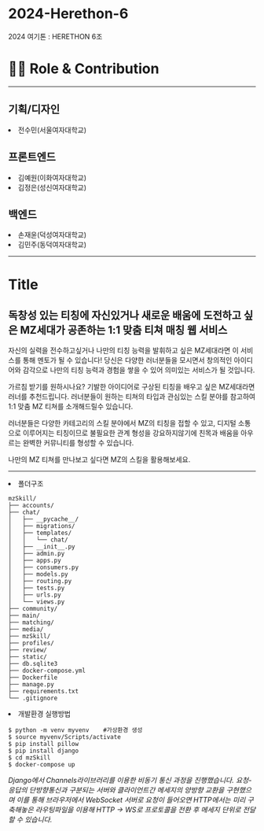 # 2024-Herethon-6
2024 여기톤 : HERETHON 6조


<h1>👨‍💻 Role & Contribution</h1>
<hr>
<h2>기획/디자인</h2>

<li>전수민(서울여자대학교)</li>

<h2>프론트엔드</h2>

<li>김예원(이화여자대학교)</li>
<li>김정은(성신여자대학교)</li>

<h2>백엔드</h2>

<li>손재윤(덕성여자대학교)</li>
<li>김민주(동덕여자대학교)</li>

<hr>
<h1>Title</h1>
<h2>독창성 있는 티칭에 자신있거나 새로운 배움에 도전하고 싶은 MZ세대가 공존하는 1:1 맞춤 티쳐 매칭 웹 서비스</h2>

자신의 실력을 전수하고싶거나 나만의 티칭 능력을 발휘하고 싶은 MZ세대라면 이 서비스를 통해 멘토가 될 수 있습니다!
당신은 다양한 러너분들을 모시면서 창의적인 아이디어와 감각으로 나만의 티칭 능력과 경험을 쌓을 수 있어 의미있는 서비스가 될 것입니다.

가르침 받기를 원하시나요? 기발한 아이디어로 구상된 티칭을 배우고 싶은 MZ세대라면 러너를 추천드립니다. 러너분들이 원하는 티쳐의 타입과 관심있는 스킬 분야를 참고하여 1:1 맞춤 MZ 티쳐를 소개해드릴수 있습니다.

러너분들은 다양한 카테고리의 스킬 분야에서 MZ의 티칭을 접할 수 있고, 
디지털 소통으로 이루어지는 티칭이므로 불필요한 관계 형성을 강요하지않기에 친목과 배움을 아우르는 완벽한 커뮤니티를 형성할 수 있습니다.

나만의 MZ 티쳐를 만나보고 싶다면 MZ의 스킬을 활용해보세요.

<hr>
<li>폴더구조</li>

```
mzSkill/
├── accounts/
├── chat/
│   ├── __pycache__/
│   ├── migrations/
│   ├── templates/
│   │   └── chat/
│   ├── __init__.py
│   ├── admin.py
│   ├── apps.py
│   ├── consumers.py
│   ├── models.py
│   ├── routing.py
│   ├── tests.py
│   ├── urls.py
│   └── views.py
├── community/
├── main/
├── matching/
├── media/
├── mzSkill/
├── profiles/
├── review/
├── static/
├── db.sqlite3
├── docker-compose.yml
├── Dockerfile
├── manage.py
├── requirements.txt
└── .gitignore
```


<li>개발환경 실행방법</li>

```
$ python -m venv myvenv    #가상환경 생성
$ source myvenv/Scripts/activate
$ pip install pillow
$ pip install django
$ cd mzSkill
$ docker-compose up
```
*Django에서 Channels라이브러리를 이용한 비동기 통신 과정을 진행했습니다.
요청-응답의 단방향통신과 구분되는 서버와 클라이언트간 메세지의 양방향 교환을 구현했으며 이를 통해 브라우저에서 WebSocket 서버로 요청이 들어오면 HTTP에서는 미리 구축해놓은 라우팅파일을 이용해 HTTP -> WS로 프로토콜을 전환 후 메세지 단위로 전달할 수 있습니다.*
